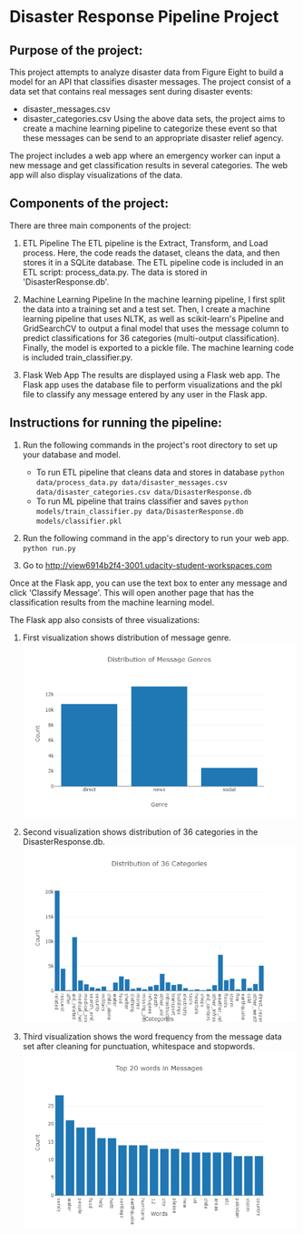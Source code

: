 # Disaster Response Pipeline Project

## Purpose of the project:

This project attempts to analyze disaster data from Figure Eight to build a model for an API that classifies disaster messages.
The project consist of a data set that contains real messages sent during disaster events:
- disaster_messages.csv
- disaster_categories.csv
Using the above data sets, the project aims to create a machine learning pipeline to categorize these event so that these messages can be send to an 
appropriate disaster relief agency.

The project includes a web app where an emergency worker can input a new message and get classification results in several categories. The web app will also display visualizations of the data.

## Components of the project:
There are three main components of the project:

1. ETL Pipeline
The ETL pipeline is the Extract, Transform, and Load process. Here, the code reads the dataset, cleans the data, and then stores it in a SQLite database.
The ETL pipeline code is included in an ETL script: process_data.py.
The data is stored in 'DisasterResponse.db'.

2. Machine Learning Pipeline
In the machine learning pipeline, I first split the data into a training set and a test set. Then, I create a machine learning pipeline that uses NLTK, as well as scikit-learn's Pipeline and GridSearchCV to output a final model that uses the message column to predict classifications for 36 categories (multi-output classification). Finally, the model is exported to a pickle file. The machine learning code is included train_classifier.py.

3. Flask Web App
The results are displayed using a Flask web app. The Flask app uses the database file to perform visualizations and the pkl file to classify any message entered by any user in the Flask app.


## Instructions for running the pipeline:
1. Run the following commands in the project's root directory to set up your database and model.

    - To run ETL pipeline that cleans data and stores in database
        `python data/process_data.py data/disaster_messages.csv data/disaster_categories.csv data/DisasterResponse.db`
    - To run ML pipeline that trains classifier and saves
        `python models/train_classifier.py data/DisasterResponse.db models/classifier.pkl`

2. Run the following command in the app's directory to run your web app.
    `python run.py`

3. Go to http://view6914b2f4-3001.udacity-student-workspaces.com

Once at the Flask app, you can use the text box to enter any message and click 'Classify Message'. This will open another page that has the classification results from the machine learning model.

The Flask app also consists of three visualizations:

1. First visualization shows distribution of message genre.
![GitHub Logo](images/chart_1.png)

2. Second visualization shows distribution of 36 categories in the DisasterResponse.db.
![GitHub Logo](images/chart_2.png)

3. Third visualization shows the word frequency from the message data set after cleaning for punctuation, whitespace and stopwords.
![GitHub Logo](images/chart_3.png)

